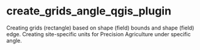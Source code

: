 # create_grids_angle_qgis_plugin
Creating grids (rectangle) based on shape (field) bounds and shape (field) edge. Creating site-specific units for Precision Agriculture under specific angle.
